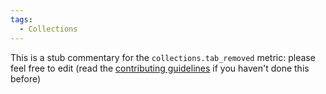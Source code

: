 ```yaml
---
tags:
  - Collections
---
```


This is a stub commentary for the `collections.tab_removed` metric: please feel free to edit (read the
[contributing guidelines](https://github.com/mozilla/glean-annotations/blob/main/CONTRIBUTING.md)
if you haven't done this before)
